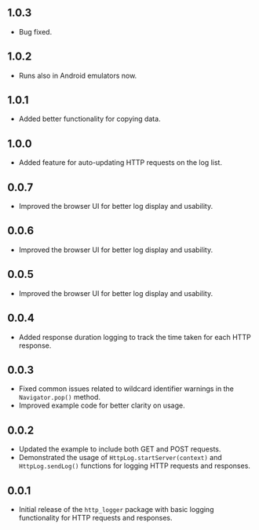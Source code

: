 ## 1.0.3

* Bug fixed.

## 1.0.2

* Runs also in Android emulators now.

## 1.0.1

* Added better functionality for copying data.

## 1.0.0

* Added feature for auto-updating HTTP requests on the log list.

## 0.0.7

* Improved the browser UI for better log display and usability.

## 0.0.6

* Improved the browser UI for better log display and usability.

## 0.0.5

* Improved the browser UI for better log display and usability.

## 0.0.4

* Added response duration logging to track the time taken for each HTTP response.

## 0.0.3

* Fixed common issues related to wildcard identifier warnings in the `Navigator.pop()` method.
* Improved example code for better clarity on usage.

## 0.0.2

* Updated the example to include both GET and POST requests.
* Demonstrated the usage of `HttpLog.startServer(context)` and `HttpLog.sendLog()` functions for logging HTTP requests and responses.

## 0.0.1

* Initial release of the `http_logger` package with basic logging functionality for HTTP requests and responses.
